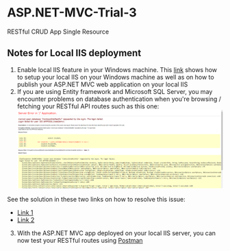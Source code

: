 # ASP.NET-MVC-Trial-3
RESTful CRUD App Single Resource

## Notes for Local IIS deployment
1. Enable local IIS feature in your Windows machine. This [link](https://www.youtube.com/watch?v=PPaqVyBkwMk) shows how to setup your local IIS on your Windows machine
as well as on how to publish your ASP.NET MVC web application on your local IIS
2. If you are using Entity framework and Microsoft SQL Server, you may encounter problems on database authentication when you're
browsing / fetching your RESTful API routes such as this one:
![alt text](https://github.com/madca03/ASP.NET-MVC-Trial-3/blob/master/images/error-in-local-iis-db-auth.png "Error in query")

See the solution in these two links on how to resolve this issue:
- [Link 1](https://stackoverflow.com/questions/7698286/login-failed-for-user-iis-apppool-asp-net-v4-0)
- [Link 2](https://docs.microsoft.com/en-us/previous-versions/sql/sql-server-2008-r2/ms189121(v=sql.105)?redirectedfrom=MSDN)

3. With the ASP.NET MVC app deployed on your local IIS server, you can now test your RESTful routes using [Postman](https://www.postman.com/)